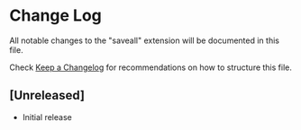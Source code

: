 # Change Log

All notable changes to the "saveall" extension will be documented in this file.

Check [Keep a Changelog](http://keepachangelog.com/) for recommendations on how to structure this file.

## [Unreleased]

- Initial release